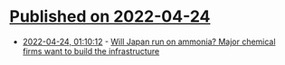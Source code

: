 # [Published on 2022-04-24](index.md)

* [2022-04-24, 01:10:12](https://news.ycombinator.com/item?id=31140324) - [Will Japan run on ammonia? Major chemical firms want to build the infrastructure](https://cen.acs.org/business/petrochemicals/Japan-run-ammonia/100/i14)
